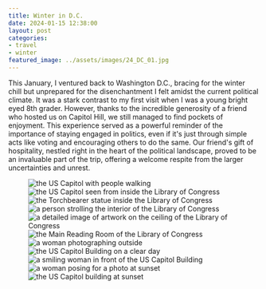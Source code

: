 ```yaml
---
title: Winter in D.C.
date: 2024-01-15 12:38:00
layout: post
categories:
- travel
- winter
featured_image: ../assets/images/24_DC_01.jpg
---
```

This January, I ventured back to Washington D.C., bracing for the winter chill but unprepared for the disenchantment I felt amidst the current political climate. It was a stark contrast to my first visit when I was a young bright eyed 8th grader. However, thanks to the incredible generosity of a friend who hosted us on Capitol Hill, we still managed to find pockets of enjoyment. This experience served as a powerful reminder of the importance of staying engaged in politics, even if it's just through simple acts like voting and encouraging others to do the same. Our friend's gift of hospitality, nestled right in the heart of the political landscape, proved to be an invaluable part of the trip, offering a welcome respite from the larger uncertainties and unrest.

<figure>
<img src="/assets/images/24_DC_01.jpg" alt="the US Capitol with people walking">
<img src="/assets/images/24_DC_02.jpg" alt="the US Capitol seen from inside the Library of Congress">
<img src="/assets/images/24_DC_03.jpg" alt="the Torchbearer statue inside the Library of Congress">
<img src="/assets/images/24_DC_04.jpg" alt="a person strolling the interior of the Library of Congress">
<img src="/assets/images/24_DC_05.jpg" alt="a detailed image of artwork on the ceiling of the Library of Congress">
<img src="/assets/images/24_DC_06.jpg" alt="the Main Reading Room of the Library of Congress">
<img src="/assets/images/24_DC_07.jpg" alt="a woman photographing outside">
<img src="/assets/images/24_DC_08.jpg" alt="the US Capitol Building on a clear day">
<img src="/assets/images/24_DC_09.jpg" alt="a smiling woman in front of the US Capitol Building">
<img src="/assets/images/24_DC_10.jpg" alt="a woman posing for a photo at sunset">
<img src="/assets/images/24_DC_11.jpg" alt="the US Capitol building at sunset">
</figure>
